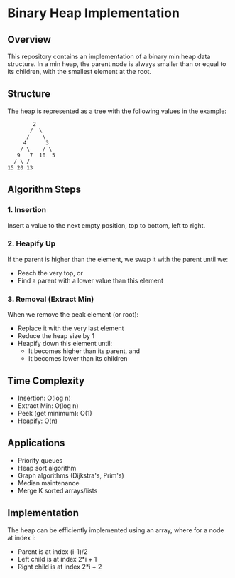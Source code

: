 # Binary Heap Implementation

## Overview

This repository contains an implementation of a binary min heap data structure. In a min heap, the parent node is always smaller than or equal to its children, with the smallest element at the root.

## Structure

The heap is represented as a tree with the following values in the example:

```
        2
       /  \
      /    \
     4      3
    / \    / \
   9   7  10  5
  / \ /
15 20 13
```

## Algorithm Steps

### 1. Insertion

Insert a value to the next empty position, top to bottom, left to right.

### 2. Heapify Up

If the parent is higher than the element, we swap it with the parent until we:

- Reach the very top, or
- Find a parent with a lower value than this element

### 3. Removal (Extract Min)

When we remove the peak element (or root):

- Replace it with the very last element
- Reduce the heap size by 1
- Heapify down this element until:
  - It becomes higher than its parent, and
  - It becomes lower than its children

## Time Complexity

- Insertion: O(log n)
- Extract Min: O(log n)
- Peek (get minimum): O(1)
- Heapify: O(n)

## Applications

- Priority queues
- Heap sort algorithm
- Graph algorithms (Dijkstra's, Prim's)
- Median maintenance
- Merge K sorted arrays/lists

## Implementation

The heap can be efficiently implemented using an array, where for a node at index i:

- Parent is at index (i-1)/2
- Left child is at index 2\*i + 1
- Right child is at index 2\*i + 2

